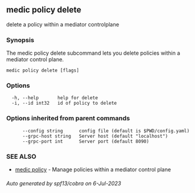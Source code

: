 ## medic policy delete

delete a policy within a mediator controlplane

### Synopsis

The medic policy delete subcommand lets you delete policies within a
mediator control plane.

```
medic policy delete [flags]
```

### Options

```
  -h, --help       help for delete
  -i, --id int32   id of policy to delete
```

### Options inherited from parent commands

```
      --config string      config file (default is $PWD/config.yaml)
      --grpc-host string   Server host (default "localhost")
      --grpc-port int      Server port (default 8090)
```

### SEE ALSO

* [medic policy](medic_policy.md)	 - Manage policies within a mediator control plane

###### Auto generated by spf13/cobra on 6-Jul-2023
